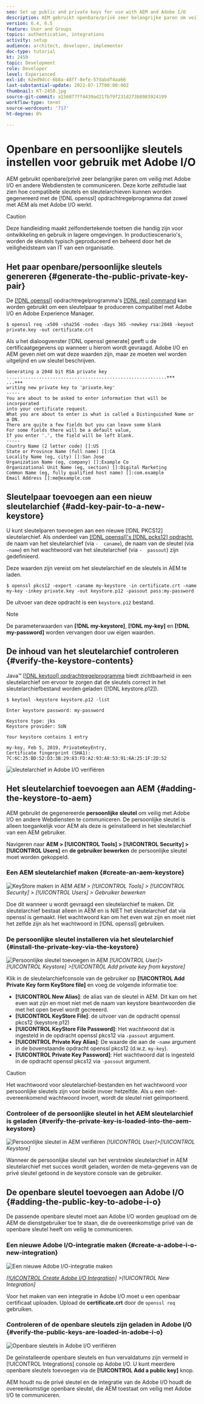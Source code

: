 ```yaml
---
seo: Set up public and private keys for use with AEM and Adobe I/O
description: AEM gebruikt openbare/privé zeer belangrijke paren om veilig met Adobe I/O en andere Webdiensten te communiceren. Deze korte zelfstudie laat zien hoe compatibele toetsen en sleutelarchieven kunnen worden gegenereerd met het openssl-opdrachtregelprogramma dat zowel met AEM als met Adobe I/O werkt.
version: 6.4, 6.5
feature: User and Groups
topics: authentication, integrations
activity: setup
audience: architect, developer, implementer
doc-type: tutorial
kt: 2450
topic: Development
role: Developer
level: Experienced
exl-id: 62ed9dcc-6b8a-48ff-8efe-57dabdf4aa66
last-substantial-update: 2022-07-17T00:00:00Z
thumbnail: KT-2450.jpg
source-git-commit: a156877ff4439ad21fb79f231d273b8983924199
workflow-type: tm+mt
source-wordcount: '717'
ht-degree: 0%

---
```


# Openbare en persoonlijke sleutels instellen voor gebruik met Adobe I/O

AEM gebruikt openbare/privé zeer belangrijke paren om veilig met Adobe I/O en andere Webdiensten te communiceren. Deze korte zelfstudie laat zien hoe compatibele sleutels en sleutelarchieven kunnen worden gegenereerd met de [!DNL openssl] opdrachtregelprogramma dat zowel met AEM als met Adobe I/O werkt.

>[!CAUTION]
>
>Deze handleiding maakt zelfondertekende toetsen die handig zijn voor ontwikkeling en gebruik in lagere omgevingen. In productiescenario&#39;s, worden de sleutels typisch geproduceerd en beheerd door het de veiligheidsteam van IT van een organisatie.

## Het paar openbare/persoonlijke sleutels genereren {#generate-the-public-private-key-pair}

De [[!DNL openssl]](https://www.openssl.org/docs/man1.0.2/man1/openssl.html) opdrachtregelprogramma&#39;s [[!DNL req] command](https://www.openssl.org/docs/man1.0.2/man1/req.html) kan worden gebruikt om een sleutelpaar te produceren compatibel met Adobe I/O en Adobe Experience Manager.

```shell
$ openssl req -x509 -sha256 -nodes -days 365 -newkey rsa:2048 -keyout private.key -out certificate.crt
```

Als u het dialoogvenster [!DNL openssl generate] geeft u de certificaatgegevens op wanneer u hierom wordt gevraagd. Adobe I/O en AEM geven niet om wat deze waarden zijn, maar ze moeten wel worden uitgelijnd en uw sleutel beschrijven.

```
Generating a 2048 bit RSA private key
...........................................................+++
...+++
writing new private key to 'private.key'
-----
You are about to be asked to enter information that will be incorporated
into your certificate request.
What you are about to enter is what is called a Distinguished Name or a DN.
There are quite a few fields but you can leave some blank
For some fields there will be a default value,
If you enter '.', the field will be left blank.
-----
Country Name (2 letter code) []:US
State or Province Name (full name) []:CA
Locality Name (eg, city) []:San Jose
Organization Name (eg, company) []:Example Co
Organizational Unit Name (eg, section) []:Digital Marketing
Common Name (eg, fully qualified host name) []:com.example
Email Address []:me@example.com
```

## Sleutelpaar toevoegen aan een nieuw sleutelarchief {#add-key-pair-to-a-new-keystore}

U kunt sleutelparen toevoegen aan een nieuwe [!DNL PKCS12] sleutelarchief. Als onderdeel van [[!DNL openssl]'s [!DNL pcks12] opdracht,](https://www.openssl.org/docs/man1.0.2/man1/pkcs12.html) de naam van het sleutelarchief (via `-  caname`), de naam van de sleutel (via `-name`) en het wachtwoord van het sleutelarchief (via `-  passout`) zijn gedefinieerd.

Deze waarden zijn vereist om het sleutelarchief en de sleutels in AEM te laden.

```shell
$ openssl pkcs12 -export -caname my-keystore -in certificate.crt -name my-key -inkey private.key -out keystore.p12 -passout pass:my-password
```

De uitvoer van deze opdracht is een `keystore.p12` bestand.

>[!NOTE]
>
>De parameterwaarden van **[!DNL my-keystore]**, **[!DNL my-key]** en **[!DNL my-password]** worden vervangen door uw eigen waarden.

## De inhoud van het sleutelarchief controleren {#verify-the-keystore-contents}

Java™ [[!DNL keytool] opdrachtregelprogramma](https://docs.oracle.com/middleware/1213/wls/SECMG/keytool-summary-appx.htm#SECMG818) biedt zichtbaarheid in een sleutelarchief om ervoor te zorgen dat de sleutels correct in het sleutelarchiefbestand worden geladen ([!DNL keystore.p12]).

```shell
$ keytool -keystore keystore.p12 -list

Enter keystore password: my-password

Keystore type: jks
Keystore provider: SUN

Your keystore contains 1 entry

my-key, Feb 5, 2019, PrivateKeyEntry,
Certificate fingerprint (SHA1): 7C:6C:25:BD:52:D3:3B:29:83:FD:A2:93:A8:53:91:6A:25:1F:2D:52
```

![sleutelarchief in Adobe I/O verifiëren](assets/set-up-public-private-keys-for-use-with-aem-and-adobe-io/adobe-io--public-keys.png)

## Het sleutelarchief toevoegen aan AEM {#adding-the-keystore-to-aem}

AEM gebruikt de gegenereerde **persoonlijke sleutel** om veilig met Adobe I/O en andere Webdiensten te communiceren. De persoonlijke sleutel is alleen toegankelijk voor AEM als deze is geïnstalleerd in het sleutelarchief van een AEM gebruiker.

Navigeren naar **AEM > [!UICONTROL Tools] > [!UICONTROL Security] >[!UICONTROL Users]** en **de gebruiker bewerken** de persoonlijke sleutel moet worden gekoppeld.

### Een AEM sleutelarchief maken {#create-an-aem-keystore}

![KeyStore maken in AEM](assets/set-up-public-private-keys-for-use-with-aem-and-adobe-io/aem--create-keystore.png)
*AEM > [!UICONTROL Tools] > [!UICONTROL Security] > [!UICONTROL Users] > Gebruiker bewerken*

Doe dit wanneer u wordt gevraagd een sleutelarchief te maken. Dit sleutelarchief bestaat alleen in AEM en is NIET het sleutelarchief dat via openssl is gemaakt. Het wachtwoord kan om het even wat zijn en moet niet het zelfde zijn als het wachtwoord in [!DNL openssl] gebruiken.

### De persoonlijke sleutel installeren via het sleutelarchief {#install-the-private-key-via-the-keystore}

![Persoonlijke sleutel toevoegen in AEM](assets/set-up-public-private-keys-for-use-with-aem-and-adobe-io/aem--add-private-key.png)
*[!UICONTROL User]> [!UICONTROL Keystore] >[!UICONTROL Add private key from keystore]*

Klik in de sleutelarchiefconsole van de gebruiker op **[!UICONTROL Add Private Key form KeyStore file]** en voeg de volgende informatie toe:

* **[!UICONTROL New Alias]**: de alias van de sleutel in AEM. Dit kan om het even wat zijn en moet niet met de naam van keystore beantwoorden die met het open bevel wordt gecreeerd.
* **[!UICONTROL KeyStore File]**: de uitvoer van de opdracht openssl pkcs12 (keystore.p12)
* **[!UICONTROL KeyStore File Password]**: Het wachtwoord dat is ingesteld in de opdracht openssl pkcs12 via `-passout` argument.
* **[!UICONTROL Private Key Alias]**: De waarde die aan de `-name` argument in de bovenstaande opdracht openssl pkcs12 (d.w.z. `my-key`).
* **[!UICONTROL Private Key Password]**: Het wachtwoord dat is ingesteld in de opdracht openssl pkcs12 via `-passout` argument.

>[!CAUTION]
>
>Het wachtwoord voor sleutelarchief-bestanden en het wachtwoord voor persoonlijke sleutels zijn voor beide invoer hetzelfde. Als u een niet-overeenkomend wachtwoord invoert, wordt de sleutel niet geïmporteerd.

### Controleer of de persoonlijke sleutel in het AEM sleutelarchief is geladen {#verify-the-private-key-is-loaded-into-the-aem-keystore}

![Persoonlijke sleutel in AEM verifiëren](assets/set-up-public-private-keys-for-use-with-aem-and-adobe-io/aem--keystore.png)
*[!UICONTROL User]>[!UICONTROL Keystore]*

Wanneer de persoonlijke sleutel van het verstrekte sleutelarchief in AEM sleutelarchief met succes wordt geladen, worden de meta-gegevens van de privé sleutel getoond in de keystore console van de gebruiker.

## De openbare sleutel toevoegen aan Adobe I/O {#adding-the-public-key-to-adobe-i-o}

De passende openbare sleutel moet aan Adobe I/O worden geupload om de AEM de dienstgebruiker toe te staan, die de overeenkomstige privé van de openbare sleutel heeft om veilig te communiceren.

### Een nieuwe Adobe I/O-integratie maken {#create-a-adobe-i-o-new-integration}

![Een nieuwe Adobe I/O-integratie maken](assets/set-up-public-private-keys-for-use-with-aem-and-adobe-io/adobe-io--create-new-integration.png)

*[[!UICONTROL Create Adobe I/O Integration]](https://developer.adobe.com/console/) >[!UICONTROL New Integration]*

Voor het maken van een integratie in Adobe I/O moet u een openbaar certificaat uploaden. Upload de **certificate.crt** door de `openssl req` gebruiken.

### Controleren of de openbare sleutels zijn geladen in Adobe I/O {#verify-the-public-keys-are-loaded-in-adobe-i-o}

![Openbare sleutels in Adobe I/O verifiëren](assets/set-up-public-private-keys-for-use-with-aem-and-adobe-io/adobe-io--public-keys.png)

De geïnstalleerde openbare sleutels en hun vervaldatums zijn vermeld in [!UICONTROL Integrations] console op Adobe I/O. U kunt meerdere openbare sleutels toevoegen via de **[!UICONTROL Add a public key]** knop.

AEM houdt nu de privé sleutel en de integratie van de Adobe I/O houdt de overeenkomstige openbare sleutel, die AEM toestaat om veilig met Adobe I/O te communiceren.
